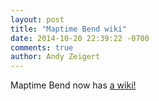```yaml
---
layout: post
title: "Maptime Bend wiki"
date: 2014-10-20 22:39:22 -0700
comments: true
author: Andy Zeigert
---
```


Maptime Bend now has [a wiki!](https://github.com/MaptimeBend/maptimebend.github.io/wiki)
